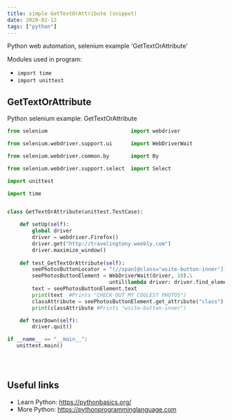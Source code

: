 ```yaml
---
title: simple GetTextOrAttribute (snippet)
date: 2020-02-12
tags: ["python"]
---
```

Python web automation, selenium example 'GetTextOrAttribute'


Modules used in program: 
* `import time`
* `import unittest`

## GetTextOrAttribute

Python selenium example: GetTextOrAttribute

```python
from selenium                           import webdriver

from selenium.webdriver.support.ui      import WebDriverWait

from selenium.webdriver.common.by       import By

from selenium.webdriver.support.select  import Select

import unittest

import time


class GetTextOrAttribute(unittest.TestCase):

    def setUp(self):
        global driver
        driver = webdriver.Firefox()
        driver.get("http://travelingtony.weebly.com")
        driver.maximize_window()
     
    def test_GetTextOrAttribute(self):
        seePhotosButtonLocator = "(//span[@class='wsite-button-inner'])[1]"
        seePhotosButtonElement = WebDriverWait(driver, 10).\
                                 until(lambda driver: driver.find_element_by_xpath(seePhotosButtonLocator))
        text = seePhotosButtonElement.text
        print(text  #Prints "CHECK OUT MY COOLEST PHOTOS")
        classAttribute = seePhotosButtonElement.get_attribute("class")
        print(classAttribute #Prints "wsite-button-inner")

    def tearDown(self):
        driver.quit()

if __name__ == "__main__":
   unittest.main()





```

## Useful links

- Learn Python: https://pythonbasics.org/
- More Python: https://pythonprogramminglanguage.com
